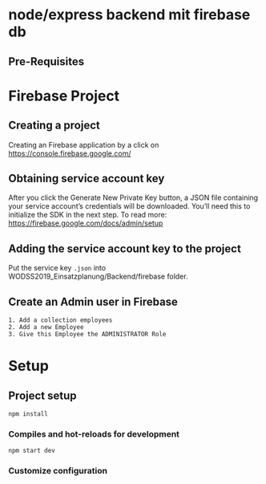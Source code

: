 # node/express backend mit firebase db
## Pre-Requisites 

# Firebase Project
## Creating a project
Creating an Firebase application by a click on https://console.firebase.google.com/

## Obtaining service account key
After you click the Generate New Private Key button, a JSON file containing your service account’s credentials will be downloaded. You’ll need this to initialize the SDK in the next step.
To read more: https://firebase.google.com/docs/admin/setup

## Adding the service account key to the project
Put the service key ```.json``` into WODSS2019_Einsatzplanung/Backend/firebase folder.

## Create an Admin user in Firebase
```
1. Add a collection employees
2. Add a new Employee
3. Give this Employee the ADMINISTRATOR Role
```
# Setup
## Project setup
```
npm install
```

### Compiles and hot-reloads for development
```
npm start dev
```

### Customize configuration

